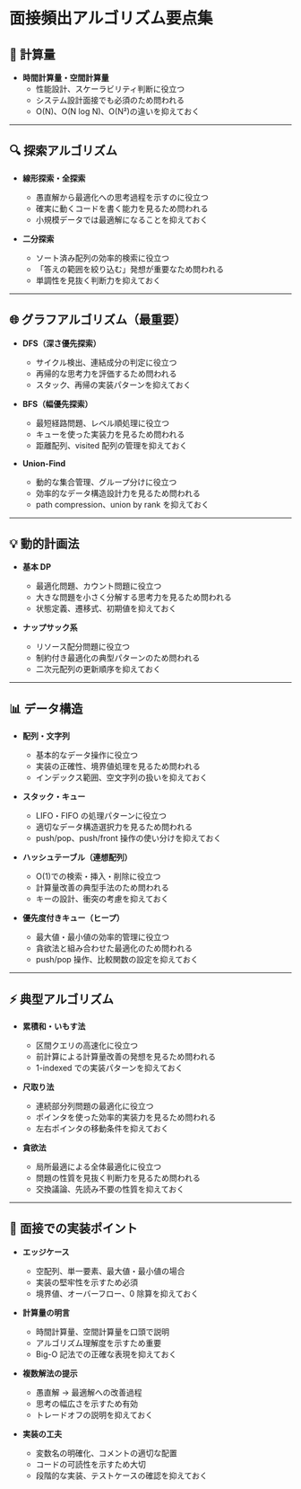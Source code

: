 # 面接頻出アルゴリズム要点集

## 🎯 計算量

- **時間計算量・空間計算量**
  - 性能設計、スケーラビリティ判断に役立つ
  - システム設計面接でも必須のため問われる
  - O(N)、O(N log N)、O(N²)の違いを抑えておく

---

## 🔍 探索アルゴリズム

- **線形探索・全探索**

  - 愚直解から最適化への思考過程を示すのに役立つ
  - 確実に動くコードを書く能力を見るため問われる
  - 小規模データでは最適解になることを抑えておく

- **二分探索**
  - ソート済み配列の効率的検索に役立つ
  - 「答えの範囲を絞り込む」発想が重要なため問われる
  - 単調性を見抜く判断力を抑えておく

---

## 🌐 グラフアルゴリズム（最重要）

- **DFS（深さ優先探索）**

  - サイクル検出、連結成分の判定に役立つ
  - 再帰的な思考力を評価するため問われる
  - スタック、再帰の実装パターンを抑えておく

- **BFS（幅優先探索）**

  - 最短経路問題、レベル順処理に役立つ
  - キューを使った実装力を見るため問われる
  - 距離配列、visited 配列の管理を抑えておく

- **Union-Find**
  - 動的な集合管理、グループ分けに役立つ
  - 効率的なデータ構造設計力を見るため問われる
  - path compression、union by rank を抑えておく

---

## 💡 動的計画法

- **基本 DP**

  - 最適化問題、カウント問題に役立つ
  - 大きな問題を小さく分解する思考力を見るため問われる
  - 状態定義、遷移式、初期値を抑えておく

- **ナップサック系**
  - リソース配分問題に役立つ
  - 制約付き最適化の典型パターンのため問われる
  - 二次元配列の更新順序を抑えておく

---

## 📊 データ構造

- **配列・文字列**

  - 基本的なデータ操作に役立つ
  - 実装の正確性、境界値処理を見るため問われる
  - インデックス範囲、空文字列の扱いを抑えておく

- **スタック・キュー**

  - LIFO・FIFO の処理パターンに役立つ
  - 適切なデータ構造選択力を見るため問われる
  - push/pop、push/front 操作の使い分けを抑えておく

- **ハッシュテーブル（連想配列）**

  - O(1)での検索・挿入・削除に役立つ
  - 計算量改善の典型手法のため問われる
  - キーの設計、衝突の考慮を抑えておく

- **優先度付きキュー（ヒープ）**
  - 最大値・最小値の効率的管理に役立つ
  - 貪欲法と組み合わせた最適化のため問われる
  - push/pop 操作、比較関数の設定を抑えておく

---

## ⚡ 典型アルゴリズム

- **累積和・いもす法**

  - 区間クエリの高速化に役立つ
  - 前計算による計算量改善の発想を見るため問われる
  - 1-indexed での実装パターンを抑えておく

- **尺取り法**

  - 連続部分列問題の最適化に役立つ
  - ポインタを使った効率的実装力を見るため問われる
  - 左右ポインタの移動条件を抑えておく

- **貪欲法**
  - 局所最適による全体最適化に役立つ
  - 問題の性質を見抜く判断力を見るため問われる
  - 交換議論、先読み不要の性質を抑えておく

---

## 🎯 面接での実装ポイント

- **エッジケース**

  - 空配列、単一要素、最大値・最小値の場合
  - 実装の堅牢性を示すため必須
  - 境界値、オーバーフロー、0 除算を抑えておく

- **計算量の明言**

  - 時間計算量、空間計算量を口頭で説明
  - アルゴリズム理解度を示すため重要
  - Big-O 記法での正確な表現を抑えておく

- **複数解法の提示**

  - 愚直解 → 最適解への改善過程
  - 思考の幅広さを示すため有効
  - トレードオフの説明を抑えておく

- **実装の工夫**
  - 変数名の明確化、コメントの適切な配置
  - コードの可読性を示すため大切
  - 段階的な実装、テストケースの確認を抑えておく
